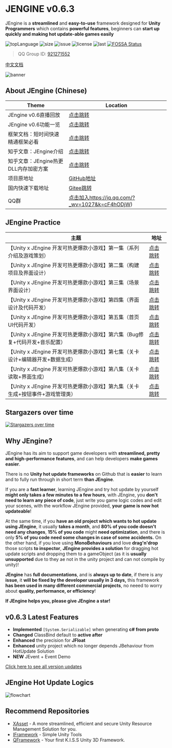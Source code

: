 # JENGINE v0.6.3

JEngine is a **streamlined** and **easy-to-use** framework designed for **Unity Programmers** which contains **powerful features**, beginners can **start up quickly and making hot update-able games easily**



![topLanguage](https://img.shields.io/github/languages/top/JasonXuDeveloper/JEngine)
![size](https://img.shields.io/github/languages/code-size/JasonXuDeveloper/JEngine)
![issue](https://img.shields.io/github/issues/JasonXuDeveloper/JEngine)
![license](https://img.shields.io/github/license/JasonXuDeveloper/JEngine)
![last](https://img.shields.io/github/last-commit/JasonXuDeveloper/JEngine)
[![FOSSA Status](https://app.fossa.com/api/projects/git%2Bgithub.com%2FJasonXuDeveloper%2FJEngine.svg?type=shield)](https://app.fossa.com/projects/git%2Bgithub.com%2FJasonXuDeveloper%2FJEngine?ref=badge_shield)



> QQ Group ID: [921271552](https://jq.qq.com/?_wv=1027&k=cF4hODjW)

[中文文档](README.md)

![banner](https://s1.ax1x.com/2020/10/09/0rtUL4.png)

  ## About JEngine (Chinese)

| Theme                                | Location                                                     |
| ------------------------------------ | ------------------------------------------------------------ |
| JEngine v0.6直播回放                 | [点击跳转](https://www.bilibili.com/video/BV1My4y1B7FL/)     |
| JEngine v0.6功能一览                 | [点击跳转](https://www.bilibili.com/video/BV1Yv411j7wS/)     |
| 框架文档：短时间快速精通框架必看     | [点击跳转](https://xgamedev.uoyou.com/)                      |
| 知乎文章：JEngine介绍                | [点击跳转](https://zhuanlan.zhihu.com/p/218105381)           |
| 知乎文章：JEngine热更DLL内存加密方案 | [点击跳转](https://zhuanlan.zhihu.com/p/356693738)           |
| 项目原地址                           | [GitHub地址](https://github.com/JasonXuDeveloper/JEngine)    |
| 国内快速下载地址                     | [Gitee跳转](https://gitee.com/JasonXuDeveloper/JEngine)      |
| QQ群                                 | [点击加入](https://jq.qq.com/?_wv=1027&k=cF4hODjW)https://jq.qq.com/?_wv=1027&k=cF4hODjW) |

  ## JEngine Practice

| 主题                                                         | 地址                                                      |
| ------------------------------------------------------------ | --------------------------------------------------------- |
| 【Unity x JEngine 开发可热更爆款小游戏】第一集（系列介绍及游戏策划） | [点击跳转](https://www.bilibili.com/video/BV1sV41117ka/)  |
| 【Unity x JEngine 开发可热更爆款小游戏】第二集（构建项目及界面设计） | [点击跳转](https://www.bilibili.com/video/BV1m54y117vz/)  |
| 【Unity x JEngine 开发可热更爆款小游戏】第三集（场景界面设计） | [点击跳转](https://www.bilibili.com/video/BV1sk4y1C7b5/)  |
| 【Unity x JEngine 开发可热更爆款小游戏】第四集（界面设计及代码开发） | [点击跳转](https://www.bilibili.com/video/BV1hv411y7iC/)  |
| 【Unity x JEngine 开发可热更爆款小游戏】第五集（首页UI代码开发） | [点击跳转](https://www.bilibili.com/video/BV1ZT4y1c7t7/)  |
| 【Unity x JEngine 开发可热更爆款小游戏】第六集（Bug修复+代码开发+音乐配置） | [点击跳转](https://www.bilibili.com/video/BV1bi4y1E7e7/)  |
| 【Unity x JEngine 开发可热更爆款小游戏】第七集（关卡设计+编辑器开发+数据生成） | [点击跳转](https://www.bilibili.com/video/BV1sv411y7gF/)  |
| 【Unity x JEngine 开发可热更爆款小游戏】第八集（关卡读取+界面生成） | [点击跳转](https://www.bilibili.com/video/BV15f4y1B7oQ/)  |
| 【Unity x JEngine 开发可热更爆款小游戏】第九集（关卡生成+按钮事件+游戏管理类） | [点击跳转 ](https://www.bilibili.com/video/BV1zp4y1Y7cF/) |





## Stargazers over time

[![Stargazers over time](https://starchart.cc/JasonXuDeveloper/JEngine.svg)](https://starchart.cc/JasonXuDeveloper/JEngine)

## Why JEngine?

JEngine has its aim to support game developers with **streamlined, pretty and high-performance features**, and can help developers **make games easier**.

There is no **Unity hot update frameworks** on Github that is **easier** to learn and to fully run through in short term **than JEngine**.

If you are a **fast learner**, learning JEngine and try hot update by yourself **might only takes a few minutes to a few hours**, with JEngine, you **don't need to learn any piece of code**, just write you game logic codes and edit your scenes, with the workflow JEngine provided, **your game is now hot updateable**!

At the same time, if you **have an old project which wants to hot update using JEngine**, it usually **takes a month**, and **80% of you code doesn't need any changes**, **15% of you code** might **need optimization**, and there is only **5% of you code need some changes in case of some accidents.** On the other hand, if you love using **MonoBehaviours** and love **drag'n'drop** those scripts **to inspector**, **JEngine provides a solution** for dragging hot update scripts and dropping them to a gameObject (as it is **usually unsupported** due to they ae not in the unity project and can not compile by unity)!

**JEngine** has **full documentations**, and is **always up to date**, if there is any **issue**, it **will be fixed by the developer usually in 3 days,** this framework **has been used in many different commercial projects**, no neeed to worry about **quality, performance, or efficiency**!

**If JEngine helps you, please give JEngine a star!**



## v0.6.3 Latest Features

- **Implemented** ```[System.Serializable]``` when generating **c# from proto**
- **Changed** ClassBind default to **active after**
- **Enhanced** the precision for **JFloat**
- **Enhanced** unity project which no longer depends JBehaviour from HotUpdate Solution
- **NEW** JEvent + Event Demo



[Click here to see all version updates](CHANGE.md)



## JEngine Hot Update Logics

![flowchart](https://s1.ax1x.com/2020/07/14/Uthp6A.png)

## Recommend Repositories

- [XAsset](https://github.com/xasset/xasset) - A more streamlined, efficient and secure Unity Resource Management Solution for you.
- [IFramework](https://github.com/OnClick9927/IFramework) - Simple Unity Tools
- [QFramework](https://github.com/liangxiegame/QFramework) - Your first K.I.S.S Unity 3D Framework.
